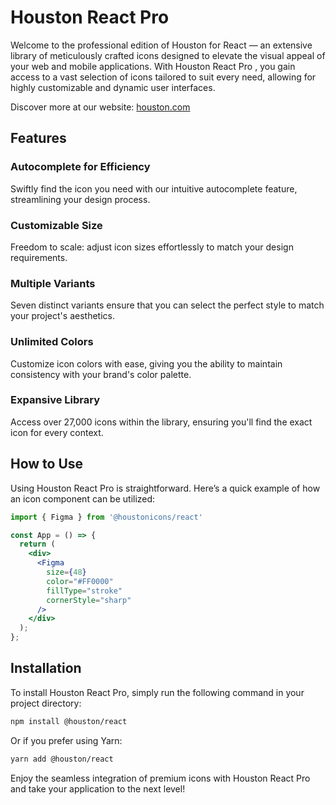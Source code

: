 # Houston React Pro

Welcome to the professional edition of Houston for React — an extensive library of meticulously crafted icons designed to elevate the visual appeal of your web and mobile applications. With Houston React Pro , you gain access to a vast selection of icons tailored to suit every need, allowing for highly customizable and dynamic user interfaces.

Discover more at our website: [houston.com](https://houston.com/)

## Features

### Autocomplete for Efficiency
Swiftly find the icon you need with our intuitive autocomplete feature, streamlining your design process.

### Customizable Size
Freedom to scale: adjust icon sizes effortlessly to match your design requirements.

### Multiple Variants
Seven distinct variants ensure that you can select the perfect style to match your project's aesthetics.

### Unlimited Colors
Customize icon colors with ease, giving you the ability to maintain consistency with your brand's color palette.

### Expansive Library
Access over 27,000 icons within the library, ensuring you'll find the exact icon for every context.

## How to Use

Using Houston React Pro is straightforward. Here’s a quick example of how an icon component can be utilized:

```jsx
import { Figma } from '@houstonicons/react'

const App = () => {
  return (
    <div>
      <Figma
        size={48}
        color="#FF0000"
        fillType="stroke"
        cornerStyle="sharp"
      />
    </div>
  );
};
```

## Installation

To install Houston React Pro, simply run the following command in your project directory:

```sh
npm install @houston/react
```

Or if you prefer using Yarn:

```sh
yarn add @houston/react
```

Enjoy the seamless integration of premium icons with Houston React Pro and take your application to the next level!
